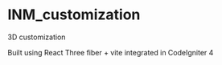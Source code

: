 # INM_customization

3D customization

Built using React Three fiber + vite integrated in CodeIgniter 4
